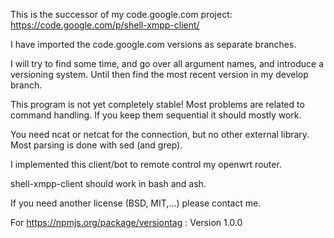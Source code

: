 This is the successor of my code.google.com project: https://code.google.com/p/shell-xmpp-client/

I have imported the code.google.com versions as separate branches.


I will try to find some time, and go over all argument names, and introduce a versioning system.
Until then find the most recent version in my develop branch.


This program is not yet completely stable!  Most problems are related to command handling.  If you keep them sequential it should mostly work.

You need ncat or netcat for the connection, but no other external library. Most parsing is done with sed (and grep).

I implemented this client/bot to remote control my openwrt router.

shell-xmpp-client should work in bash and ash.

If you need another license (BSD, MIT,...) please contact me.


For https://npmjs.org/package/versiontag :
Version 1.0.0
